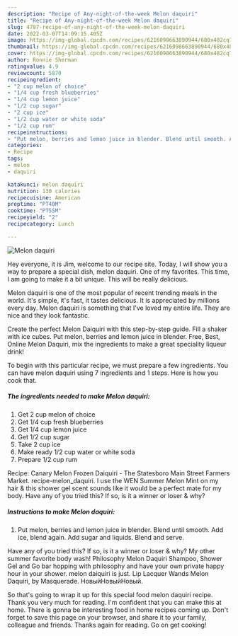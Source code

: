 ```yaml
---
description: "Recipe of Any-night-of-the-week Melon daquiri"
title: "Recipe of Any-night-of-the-week Melon daquiri"
slug: 4787-recipe-of-any-night-of-the-week-melon-daquiri
date: 2022-03-07T14:09:15.405Z
image: https://img-global.cpcdn.com/recipes/6216098663890944/680x482cq70/melon-daquiri-recipe-main-photo.jpg
thumbnail: https://img-global.cpcdn.com/recipes/6216098663890944/680x482cq70/melon-daquiri-recipe-main-photo.jpg
cover: https://img-global.cpcdn.com/recipes/6216098663890944/680x482cq70/melon-daquiri-recipe-main-photo.jpg
author: Ronnie Sherman
ratingvalue: 4.9
reviewcount: 5870
recipeingredient:
- "2 cup melon of choice"
- "1/4 cup fresh blueberries"
- "1/4 cup lemon juice"
- "1/2 cup sugar"
- "2 cup ice"
- "1/2 cup water or white soda"
- "1/2 cup rum"
recipeinstructions:
- "Put melon, berries and lemon juice in blender. Blend until smooth. Add ice, blend again.  Add sugar and liquids.  Blend and serve."
categories:
- Recipe
tags:
- melon
- daquiri

katakunci: melon daquiri 
nutrition: 130 calories
recipecuisine: American
preptime: "PT40M"
cooktime: "PT55M"
recipeyield: "2"
recipecategory: Lunch

---
```



![Melon daquiri](https://img-global.cpcdn.com/recipes/6216098663890944/680x482cq70/melon-daquiri-recipe-main-photo.jpg)

Hey everyone, it is Jim, welcome to our recipe site. Today, I will show you a way to prepare a special dish, melon daquiri. One of my favorites. This time, I am going to make it a bit unique. This will be really delicious.

Melon daquiri is one of the most popular of recent trending meals in the world. It's simple, it's fast, it tastes delicious. It is appreciated by millions every day. Melon daquiri is something that I've loved my entire life. They are nice and they look fantastic.

Create the perfect Melon Daiquiri with this step-by-step guide. Fill a shaker with ice cubes. Put melon, berries and lemon juice in blender. Free, Best, Online Melon Daquiri, mix the ingredients to make a great speciality liqueur drink!


To begin with this particular recipe, we must prepare a few ingredients. You can have melon daquiri using 7 ingredients and 1 steps. Here is how you cook that.

<!--inarticleads1-->

##### The ingredients needed to make Melon daquiri:

1. Get 2 cup melon of choice
1. Get 1/4 cup fresh blueberries
1. Get 1/4 cup lemon juice
1. Get 1/2 cup sugar
1. Take 2 cup ice
1. Make ready 1/2 cup water or white soda
1. Prepare 1/2 cup rum


Recipe: Canary Melon Frozen Daiquiri - The Statesboro Main Street Farmers Market. recipe-melon_daquiri. I use the WEN Summer Melon Mint on my hair &amp; this shower gel scent sounds like it would be a perfect mate for my body. Have any of you tried this? If so, is it a winner or loser &amp; why? 

<!--inarticleads2-->

##### Instructions to make Melon daquiri:

1. Put melon, berries and lemon juice in blender. Blend until smooth. Add ice, blend again.  Add sugar and liquids.  Blend and serve.


Have any of you tried this? If so, is it a winner or loser &amp; why? My other summer favorite body wash! Philosophy Melon Daquiri Shampoo, Shower Gel and Go bar hopping with philosophy and have your own private happy hour in your shower. melon daiquiri is just. Lip Lacquer Wands Melon Daquiri, by Masquerade. НовыйНовыйНовый. 

So that's going to wrap it up for this special food melon daquiri recipe. Thank you very much for reading. I'm confident that you can make this at home. There is gonna be interesting food in home recipes coming up. Don't forget to save this page on your browser, and share it to your family, colleague and friends. Thanks again for reading. Go on get cooking!
